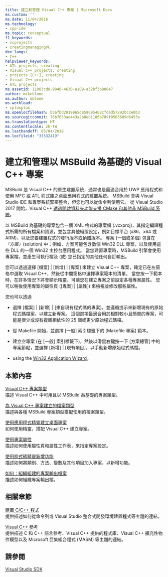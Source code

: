 ```yaml
---
title: 建立和管理 Visual C++ 專案 | Microsoft Docs
ms.custom: ''
ms.date: 11/04/2016
ms.technology:
- cpp-ide
ms.topic: conceptual
f1_keywords:
- vcprojects
- creatingmanagingVC
dev_langs:
- C++
helpviewer_keywords:
- ATL projects, creating
- Visual C++ projects, creating
- projects [C++], creating
- Visual C++ projects
- ATL projects
ms.assetid: 11003cd8-9046-4630-a189-a32bf3b88047
author: mikeblome
ms.author: mblome
ms.workload:
- cplusplus
ms.openlocfilehash: b3afbd2019965d859895462cfdad57292bc2e0b3
ms.sourcegitcommit: 76b7653ae443a2b8eb1186b789f8503609d6453e
ms.translationtype: HT
ms.contentlocale: zh-TW
ms.lasthandoff: 05/04/2018
ms.locfileid: "33332419"
---
```

# <a name="creating-and-managing-msbuild-based-visual-c-projects"></a>建立和管理以 MSBuild 為基礎的 Visual C++ 專案
MSBuild 是 Visual C++ 的原生建置系統，通常也是最適合用於 UWP 應用程式和使用 MFC 或 ATL 程式庫之桌面應用程式的建置系統。 MSBuild 會與 Visual Studio IDE 和專案系統緊密整合，但您也可以從命令列使用它。 從 Visual Studio 2017 開始，Visual C++ [透過開啟資料夾功能支援 CMake 和其他非 MSBuild 系統](non-msbuild-projects.md)。

以 MSBuild 為基礎的專案包含一個 XML 格式的專案檔 (.vcxproj)，其指定編譯程式所需的所有檔案和資源，並包含其他組態設定，例如目標平台 (x86、x64 或 ARM)，以及您要建置程式的發行版本或偵錯版本。 專案 (一個或多個) 包含在 *「方案」*(solution) 中；例如，方案可能包含數個 Win32 DLL 專案，以及使用這些 DLL 的一個 Win32 主控台應用程式。 當您建置專案時，MSBuild 引擎會使用專案檔，並產生可執行檔及 (或) 您已指定的其他任何自訂輸出。

您可以透過選擇 [檔案] &#124; [新增] &#124; [專案] 來建立 Visual C++ 專案，確定已在左窗格中選取 Visual C++，然後從中間窗格中選擇專案範本的清單。 當您按一下範本時，在許多情況下將會顯示精靈，可讓您在建立專案之前設定各種專案屬性。 您可以稍後使用專案的屬性頁 ([專案] &#124; [屬性]) 來檢視並修改那些屬性。  
  
 您也可以透過  
  
-   選擇 [檔案] &#124; [新增] &#124; [來自現有程式碼的專案]，並遵循提示來新增現有的原始程式碼檔案，以建立新專案。 這個選項最適合用於相對較小且簡單的專案，可能是很少或沒有複雜相依性的 25 個或更少原始程式碼檔。  
  
-   從 Makefile 開始，並選擇 [一般] 索引標籤下的 [Makefile 專案] 範本。  
  
-   建立空專案 (在 [一般] 索引標籤下)，然後以滑鼠右鍵按一下 [方案總管] 中的專案節點，並選擇 [新增] &#124; [現有項目]，以手動新增原始程式碼檔。  
  
-   using the [Win32 Application Wizard](../windows/win32-application-wizard.md)。  
  
## <a name="in-this-section"></a>本節內容  
 [Visual C++ 專案類型](../ide/visual-cpp-project-types.md)  
 描述 Visual C++ 中可用且以 MSBuild 為基礎的專案類型。  
  
 [為 Visual C++ 專案建立的檔案類型](../ide/file-types-created-for-visual-cpp-projects.md)  
 描述與各種 MSBuild 專案類型搭配使用的檔案類型。  
  
 [使用應用程式精靈建立桌面專案](../ide/creating-desktop-projects-by-using-application-wizards.md)  
 如何使用精靈，搭配 Visual C++ 建立專案。  
  
 [使用專案屬性](../ide/working-with-project-properties.md)  
 描述如何使用屬性頁和屬性工作表，來指定專案設定。  
  
 [使用程式碼精靈新增功能](../ide/adding-functionality-with-code-wizards-cpp.md)  
 描述如何將類別、方法、變數及其他項目加入專案，以新增功能。  
  
 [如何：組織組建的專案輸出檔案](../ide/how-to-organize-project-output-files-for-builds.md)  
 描述如何組織專案輸出檔。  
  
## <a name="related-sections"></a>相關章節  
 [建置 C/C++ 程式](../build/building-c-cpp-programs.md)  
 提供描述如何從命令列或 Visual Studio 整合式開發環境建置程式等主題的連結。  
  
 [Visual C++ 參考](http://msdn.microsoft.com/en-us/1ba03b5c-8229-4f63-b08c-6c12141d6ab1)  
 提供描述 C 和 C++ 語言參考、Visual C++ 提供的程式庫、Visual C++ 擴充性物件模型以及 Microsoft 巨集組合程式 (MASM) 等主題的連結。  
  
## <a name="see-also"></a>請參閱  
 [Visual Studio SDK](http://msdn.microsoft.com/vstudio/extend)
